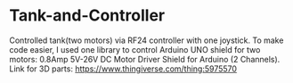 # Tank-and-Controller
Controlled tank(two motors) via RF24 controller with one joystick. To make code easier, I used one library to control Arduino UNO shield for two motors: 0.8Amp 5V-26V DC Motor Driver Shield for Arduino (2 Channels).
Link for 3D parts:
  https://www.thingiverse.com/thing:5975570
